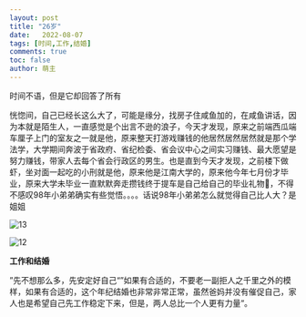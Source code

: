 ```yaml
---
layout: post
title: "26岁"
date:   2022-08-07
tags: [时间,工作,结婚]
comments: true
toc: false
author: 萌主
---
```






时间不语，但是它却回答了所有

<!-- more -->

​        恍惚间，自己已经长这么大了，可能是缘分，找房子住咸鱼加的，在咸鱼讲话，因为本就是陌生人，一直感觉是个出言不逊的浪子，今天才发现，原来之前端西瓜端车厘子上门的室友之一就是他，原来整天打游戏赚钱的他居然居然居然就是那个学法学，大学期间奔波于省政府、省纪检委、省会议中心之间实习赚钱、最大愿望是努力赚钱，带家人去每个省会行政区的男生。也是直到今天才发现，之前楼下做虾，坐对面一起吃的小刑就是他，原来他是江南大学的，原来他今年七月份才毕业，原来大学未毕业一直默默奔走攒钱终于提车是自己给自己的毕业礼物🎁，不得不感叹98年小弟弟确实有些觉悟。。。。话说98年小弟弟怎么就觉得自己比人大？是姐姐

![13](C:\Users\一直很安静\Desktop\13.jpg)

![12](C:\Users\一直很安静\Desktop\12.jpg)

**工作和结婚**

​        ”先不想那么多，先安定好自己“”如果有合适的，不要老一副拒人之千里之外的模样，如果有合适的，这个年纪结婚也非常非常正常，虽然爸妈并没有催促自己，家人也是希望自己先工作稳定下来，但是，两人总比一个人更有力量“。
